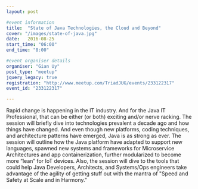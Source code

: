 ```yaml
---
layout: post

#event information
title:  "State of Java Technologies, the Cloud and Beyond"
cover: "/images/state-of-java.jpg"
date:   2016-08-25
start_time: "06:00"
end_time: "8:00"

#event organiser details
organiser: "Gian Uy"
post_type: "meetup"
jquery_legacy: true
registration: "http://www.meetup.com/TriadJUG/events/233122317"
event_id: "233122317"

---
```


Rapid change is happening in the IT industry. And for the Java IT Professional, that can be either (or both) exciting and/or nerve racking. The session will briefly dive into technologies prevalent a decade ago and how things have changed. And even though new platforms, coding techniques, and architecture patterns have emerged, Java is as strong as ever. The session will outline how the Java platform have adapted to support new languages, spawned new systems and frameworks for Microservice Architectures and app containerization, further modularized to become more “lean” for IoT devices. Also, the session will dive to the tools that could help Java Developers, Architects, and Systems/Ops engineers take advantage of the agility of getting stuff out with the mantra of "Speed and Safety at Scale and in Harmony."
